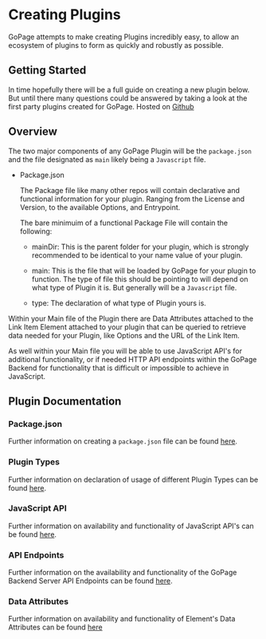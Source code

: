 # Creating Plugins

GoPage attempts to make creating Plugins incredibly easy, to allow an ecosystem of plugins to form as quickly and robustly as possible.

## Getting Started

In time hopefully there will be a full guide on creating a new plugin below. But until there many questions could be answered by taking a look at the first party plugins created for GoPage. Hosted on [Github](https://github.com/confused-Techie/GoPage-Plugins)

## Overview

The two major components of any GoPage Plugin will be the `package.json` and the file designated as `main` likely being a `Javascript` file.

* Package.json

  The Package file like many other repos will contain declarative and functional information for your plugin. Ranging from the License and Version, to the available Options, and Entrypoint.

  The bare minimuim of a functional Package File will contain the following:

  * mainDir: This is the parent folder for your plugin, which is strongly recommended to be identical to your name value of your plugin.

  * main: This is the file that will be loaded by GoPage for your plugin to function. The type of file this should be pointing to will depend on what type of Plugin it is. But generally will be a  `Javascript` file.

  * type: The declaration of what type of Plugin yours is.

Within your Main file of the Plugin there are Data Attributes attached to the Link Item Element attached to your plugin that can be queried to retrieve data needed for your Plugin, like Options and the URL of the Link Item.

As well within your Main file you will be able to use JavaScript API's for additional functionality, or if needed HTTP API endpoints within the GoPage Backend for functionality that is difficult or impossible to achieve in JavaScript.

## Plugin Documentation

### Package.json

Further information on creating a `package.json` file can be found [here](pluginDevDocs/package.md).

### Plugin Types

Further information on declaration of usage of different Plugin Types can be found [here](pluginDevDocs/types.md).

### JavaScript API

Further information on availability and functionality of JavaScript API's can be found [here](pluginDevDocs/javascriptapi.md).

### API Endpoints

Further information on the availability and functionality of the GoPage Backend Server API Endpoints can be found [here](pluginDevDocs/apiendpoints.md).

### Data Attributes

Further information on availability and functionality of Element's Data Attributes can be found [here](pluginDevDocs/dataattributes.md)
